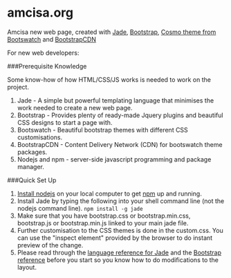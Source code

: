 amcisa.org
==================

Amcisa new web page, created with [Jade](http://jade-lang.com/), [Bootstrap](http://getbootstrap.com/), [Cosmo theme from Bootswatch](http://bootswatch.com/cosmo/) and [BootstrapCDN](http://www.bootstrapcdn.com/)

For new web developers:

###Prerequisite Knowledge

Some know-how of how HTML/CSS/JS works is needed to work on the project. 

1. Jade - A simple but powerful templating language that minimises the work needed to create a new web page.
2. Bootstrap - Provides plenty of ready-made Jquery plugins and beautiful CSS designs to start a page with.
3. Bootswatch - Beautiful bootstrap themes with different CSS customisations. 
4. BootstrapCDN - Content Delivery Network (CDN) for bootswatch theme packages.
5. Nodejs and npm - server-side javascript programming and package manager.

###Quick Set Up

1. [Install nodejs](http://nodejs.org/) on your local computer to get [npm](https://www.npmjs.org/) up and running.
2. Install Jade by typing the following into your shell command line (not the nodejs command line). ```npm install -g jade```
3. Make sure that you have bootstrap.css or bootstrap.min.css, bootstrap.js or bootstrap.min.js linked to your main jade file.
4. Further customisation to the CSS themes is done in the custom.css. You can use the "inspect element" provided by the browser to do instant preview of the change.
5. Please read through the [language reference for Jade](http://jade-lang.com/reference/) and the [Bootstrap](http://getbootstrap.com/javascript/) [reference](http://getbootstrap.com/css/) before you start so you know how to do modifications to the layout.
